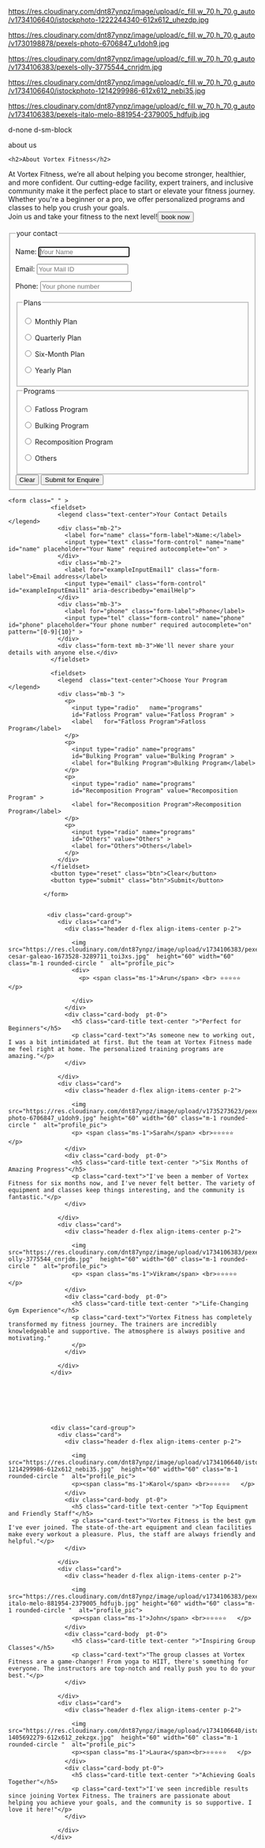 https://res.cloudinary.com/dnt87ynpz/image/upload/c_fill,w_70,h_70,g_auto/v1734106640/istockphoto-1222244340-612x612_uhezdp.jpg

https://res.cloudinary.com/dnt87ynpz/image/upload/c_fill,w_70,h_70,g_auto/v1730198878/pexels-photo-6706847_u1doh9.jpg

https://res.cloudinary.com/dnt87ynpz/image/upload/c_fill,w_70,h_70,g_auto/v1734106383/pexels-olly-3775544_cnrjdm.jpg

https://res.cloudinary.com/dnt87ynpz/image/upload/c_fill,w_70,h_70,g_auto/v1734106640/istockphoto-1214299986-612x612_nebi35.jpg

https://res.cloudinary.com/dnt87ynpz/image/upload/c_fill,w_70,h_70,g_auto/v1734106383/pexels-italo-melo-881954-2379005_hdfujb.jpg

d-none d-sm-block

about us
<div class="about mt-5">
  
    <h2>About Vortex Fitness</h2>
  <p>
    At Vortex Fitness, we’re all about helping you become stronger, healthier, and more confident. Our cutting-edge facility, expert trainers, and inclusive community make it the perfect place to start or elevate your fitness journey. Whether you're a beginner or a pro, we offer personalized programs and classes to help you crush your goals.
    <br>
    Join us and take your fitness to the next level!<a href="#"><button type="button" class="btn text-nowrap m-1">book now </button></a>
  </p>
</div>
<form action="">
                <fieldset>
                   <legend>your contact</legend>
                   <p>
                    <label for="name">Name:</label>
                    <input type="text" name="name" id="name" placeholder="Your Name" required autocomplete="on" autofocus>
                   </p>
                   <p>
                    <label for="email">Email:</label>
                    <input type="text" name="email" id="email" placeholder="Your Mail ID" required autocomplete="on" autofocus>
                  </p>
                  <p>
                    <label for="phone">Phone:</label>
                    <input type="tel" name="phone" id="phone" placeholder="Your phone number" required autocomplete="on" pattern="[0-9]{10}" >
                  </p>
                  <fieldset>
                    <legend>Plans</legend>
                    <p>
                      <input type="radio" name="plans"
                      id="Monthly Plan" value="Monthly Plan" >
                      <label for="Monthly Plan">Monthly Plan</label>
                    </p>
                    <p>
                      <input type="radio" name="plans"
                      id="Quarterly Plan" value="Quarterly Plan" >
                      <label for="Quarterly Plan">Quarterly Plan</label>
                    </p>
                    <p>
                      <input type="radio" name="plans"
                      id="Six-Month Plan" value="Six-Month Plan" >
                      <label for="Six-Month Plan">Six-Month Plan</label>
                    </p>
                    <p>
                      <input type="radio" name="plans"
                      id="Yearly Plan" value="Yearly Plan" >
                      <label for="Yearly Plan">Yearly Plan</label>
                  </p>
                  </fieldset>
                  <fieldset>
                    <legend>Programs</legend>
                    <p>
                      <input type="radio" name="programs"
                      id="Fatloss Program" value="Fatloss Program" >
                      <label for="Fatloss Program">Fatloss Program</label>
                    </p>
                    <p>
                      <input type="radio" name="programs"
                      id="Bulking Program" value="Bulking Program" >
                      <label for="Bulking Program">Bulking Program</label>
                    </p>
                    <p>
                      <input type="radio" name="programs"
                      id="Recomposition Program" value="Recomposition Program" >
                      <label for="Recomposition Program">Recomposition Program</label>
                    </p>
                    <p>
                      <input type="radio" name="programs"
                      id="Others" value="Others" >
                      <label for="Others">Others</label>
                    </p>
                  </fieldset>
                  <button type="reset" class="btn">Clear</button>
                  <button type="submit" class="btn">Submit for Enquire</button>
                </fieldset>
</form>


    <form class=" " >  
                <fieldset>
                  <legend class="text-center">Your Contact Details </legend>
                  <div class="mb-2">
                    <label for="name" class="form-label">Name:</label>
                    <input type="text" class="form-control" name="name" id="name" placeholder="Your Name" required autocomplete="on" >
                  </div>
                  <div class="mb-2">
                    <label for="exampleInputEmail1" class="form-label">Email address</label>
                    <input type="email" class="form-control" id="exampleInputEmail1" aria-describedby="emailHelp">
                  </div>
                  <div class="mb-3">
                    <label for="phone" class="form-label">Phone</label>
                    <input type="tel" class="form-control" name="phone" id="phone" placeholder="Your phone number" required autocomplete="on" pattern="[0-9]{10}" >
                  </div>
                  <div class="form-text mb-3">We'll never share your details with anyone else.</div>
                </fieldset>
                
                <fieldset>
                  <legend  class="text-center">Choose Your Program </legend>
                  <div class="mb-3 ">
                    <p>
                      <input type="radio"   name="programs"
                      id="Fatloss Program" value="Fatloss Program" >
                      <label   for="Fatloss Program">Fatloss Program</label>
                    </p>
                    <p>
                      <input type="radio" name="programs"
                      id="Bulking Program" value="Bulking Program" >
                      <label for="Bulking Program">Bulking Program</label>
                    </p>
                    <p>
                      <input type="radio" name="programs"
                      id="Recomposition Program" value="Recomposition Program" >
                      <label for="Recomposition Program">Recomposition Program</label>
                    </p>
                    <p>
                      <input type="radio" name="programs"
                      id="Others" value="Others" >
                      <label for="Others">Others</label>
                    </p>
                  </div>
                </fieldset>
                <button type="reset" class="btn">Clear</button>
                <button type="submit" class="btn">Submit</button>

              </form>


               <div class="card-group">
                  <div class="card">
                    <div class="header d-flex align-items-center p-2">

                      <img src="https://res.cloudinary.com/dnt87ynpz/image/upload/v1734106383/pexels-cesar-galeao-1673528-3289711_toi3xs.jpg"  height="60" width="60" class="m-1 rounded-circle "  alt="profile_pic">
                      <div>
                        <p> <span class="ms-1">Arun</span> <br> ⭐⭐⭐⭐⭐  </p>

                      </div>
                    </div>
                    <div class="card-body  pt-0">
                      <h5 class="card-title text-center ">"Perfect for Beginners"</h5>
                      <p class="card-text">"As someone new to working out, I was a bit intimidated at first. But the team at Vortex Fitness made me feel right at home. The personalized training programs are amazing."</p>
                    </div>
                    
                  </div>
                  <div class="card">
                    <div class="header d-flex align-items-center p-2">

                      <img src="https://res.cloudinary.com/dnt87ynpz/image/upload/v1735273623/pexels-photo-6706847_u1doh9.jpg" height="60" width="60" class="m-1 rounded-circle "  alt="profile_pic">
                      <p> <span class="ms-1">Sarah</span> <br>⭐⭐⭐⭐⭐   </p>
                    </div>
                    <div class="card-body  pt-0">
                      <h5 class="card-title text-center ">"Six Months of Amazing Progress"</h5>
                      <p class="card-text">"I've been a member of Vortex Fitness for six months now, and I've never felt better. The variety of equipment and classes keep things interesting, and the community is fantastic."</p>
                    </div>
                    
                  </div>
                  <div class="card">
                    <div class="header d-flex align-items-center p-2">

                      <img src="https://res.cloudinary.com/dnt87ynpz/image/upload/v1734106383/pexels-olly-3775544_cnrjdm.jpg"  height="60" width="60" class="m-1 rounded-circle "  alt="profile_pic">
                      <p> <span class="ms-1">Vikram</span> <br>⭐⭐⭐⭐⭐   </p>
                    </div>
                    <div class="card-body  pt-0">
                      <h5 class="card-title text-center ">"Life-Changing Gym Experience"</h5>
                      <p class="card-text">"Vortex Fitness has completely transformed my fitness journey. The trainers are incredibly knowledgeable and supportive. The atmosphere is always positive and motivating."
                      </p>
                    </div>
                    
                  </div>
                </div>







                <div class="card-group">
                  <div class="card">
                    <div class="header d-flex align-items-center p-2">

                      <img src="https://res.cloudinary.com/dnt87ynpz/image/upload/v1734106640/istockphoto-1214299986-612x612_nebi35.jpg"  height="60" width="60" class="m-1 rounded-circle "  alt="profile_pic">
                      <p><span class="ms-1">Karol</span> <br>⭐⭐⭐⭐⭐   </p>
                    </div>
                    <div class="card-body  pt-0">
                      <h5 class="card-title text-center ">"Top Equipment and Friendly Staff"</h5>
                      <p class="card-text">"Vortex Fitness is the best gym I've ever joined. The state-of-the-art equipment and clean facilities make every workout a pleasure. Plus, the staff are always friendly and helpful."</p>
                    </div>
                    
                  </div>
                  <div class="card">
                    <div class="header d-flex align-items-center p-2">

                      <img src="https://res.cloudinary.com/dnt87ynpz/image/upload/v1734106383/pexels-italo-melo-881954-2379005_hdfujb.jpg" height="60" width="60" class="m-1 rounded-circle "  alt="profile_pic">
                      <p><span class="ms-1">John</span> <br>⭐⭐⭐⭐⭐   </p>
                    </div>
                    <div class="card-body  pt-0">
                      <h5 class="card-title text-center ">"Inspiring Group Classes"</h5>
                      <p class="card-text">"The group classes at Vortex Fitness are a game-changer! From yoga to HIIT, there's something for everyone. The instructors are top-notch and really push you to do your best."</p>
                    </div>
                    
                  </div>
                  <div class="card">
                    <div class="header d-flex align-items-center p-2">

                      <img src="https://res.cloudinary.com/dnt87ynpz/image/upload/v1734106640/istockphoto-1405692279-612x612_zekzgx.jpg"  height="60" width="60" class="m-1 rounded-circle "  alt="profile_pic">
                      <p><span class="ms-1">Laura</span><br>⭐⭐⭐⭐⭐   </p>
                    </div>
                    <div class="card-body pt-0">
                      <h5 class="card-title text-center ">"Achieving Goals Together"</h5>
                      <p class="card-text">"I've seen incredible results since joining Vortex Fitness. The trainers are passionate about helping you achieve your goals, and the community is so supportive. I love it here!"</p>
                    </div>
                    
                  </div>
                </div>